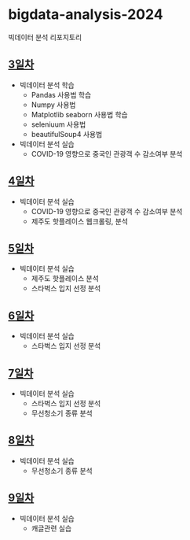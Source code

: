 # bigdata-analysis-2024
빅데이터 분석 리포지토리

## [3일차](https://github.com/vinca0224/bigdata-analysis-2024/blob/main/day03.md)
- 빅데이터 분석 학습
    - Pandas 사용법 학습
    - Numpy 사용법
    - Matplotlib seaborn 사용법 학습
    - seleniuum 사용법
    - beautifulSoup4 사용법
- 빅데이터 분석 실습
    - COVID-19 영향으로 중국인 관광객 수 감소여부 분석

## [4일차](https://github.com/vinca0224/bigdata-analysis-2024/blob/main/day04.md)
- 빅데이터 분석 실습
    - COVID-19 영향으로 중국인 관광객 수 감소여부 분석
    - 제주도 핫플레이스 웹크롤링, 분석

## [5일차](https://github.com/vinca0224/bigdata-analysis-2024/blob/main/day05.md)
- 빅데이터 분석 실습
    - 제주도 핫플레이스 분석
    - 스타벅스 입지 선정 분석

## [6일차](https://github.com/vinca0224/bigdata-analysis-2024/blob/main/day06.md)
- 빅데이터 분석 실습
    - 스타벅스 입지 선정 분석

## [7일차](https://github.com/vinca0224/bigdata-analysis-2024/blob/main/day07.md)
- 빅데이터 분석 실습
    - 스타벅스 입지 선정 분석
    - 무선청소기 종류 분석

## [8일차](https://github.com/vinca0224/bigdata-analysis-2024/blob/main/day07.md)
- 빅데이터 분석 실습
    - 무선청소기 종류 분석
    
## [9일차](https://github.com/vinca0224/bigdata-analysis-2024/blob/main/day09.md)
- 빅데이터 분석 실습
    - 캐글관련 실습